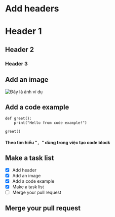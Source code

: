 # Add headers
# Header 1
## Header 2
### Header 3
## Add an image 
![Đây là ảnh ví dụ]( https://i.imgur.com/E8YBJxd.jpeg)
## Add a code example
```
def greet():
    print("Hello from code example!")

greet()
```
#### Theo tìm hiểu "```, ```" dùng trong việc tạo code block
## Make a task list 
- [x] Add header
- [x] Add an image
- [x] Add a code example
- [x] Make a task list
- [ ] Merge your pull request
## Merge your pull request
